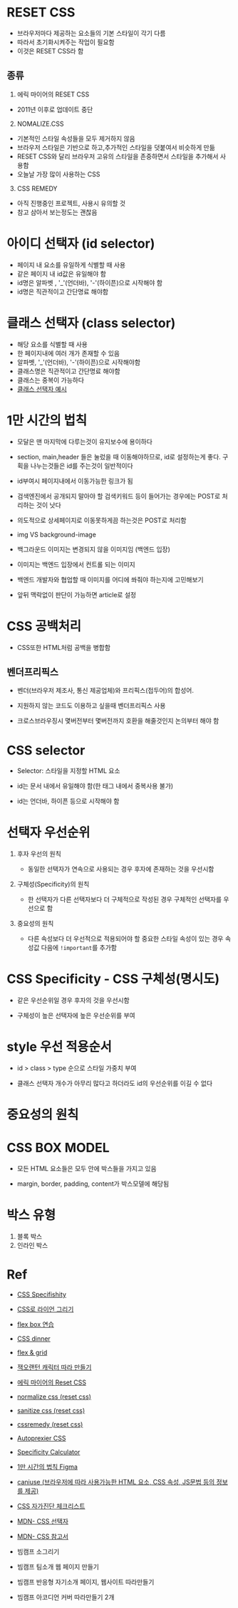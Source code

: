 # RESET CSS

- 브라우저마다 제공하는 요소들의 기본 스타일이 각기 다름
- 따라서 초기화시켜주는 작업이 필요함
- 이것은 RESET CSS라 함

## 종류

1. 에릭 마이어의 RESET CSS

- 2011년 이후로 업데이트 중단

2. NOMALIZE.CSS

- 기본적인 스타일 속성들을 모두 제거하지 않음
- 브라우저 스타일은 기반으로 하고,추가적인 스타일을 덧붙여서 비슷하게 만듦
- RESET CSS와 달리 브라우저 고유의 스타일을 존중하면서 스타일을 추가해서 사용함
- 오늘날 가장 많이 사용하는 CSS

3. CSS REMEDY

- 아직 진행중인 프로젝트, 사용시 유의할 것
- 참고 삼아서 보는정도는 괜찮음

# 아이디 선택자 (id selector)

- 페이지 내 요소를 유일하게 식별할 때 사용
- 같은 페이지 내 id값은 유일해야 함
- id명은 알파벳 , '\_'(언더바), '-'(하이픈)으로 시작해야 함
- id명은 직관적이고 간단명료 해야함

# 클래스 선택자 (class selector)

- 해당 요소를 식별할 때 사용
- 한 페이지내에 여러 개가 존재할 수 있음
- 알파벳, '\_'(언더바), '-'(하이픈)으로 시작해야함
- 클래스명은 직관적이고 간단명료 해야함
- 클래스는 중복이 가능하다
- [클래스 선택자 예시](./class_selector.html)

# 1만 시간의 법칙

- 모달은 맨 마지막에 다루는것이 유지보수에 용이하다

- section, main,header 들은 눌렀을 때 이동해야하므로, id로 설정하는게 좋다. 구획을 나누는것들은 id를 주는것이 일반적이다

- id부여시 페이지내에서 이동가능한 링크가 됨

- 검색엔진에서 공개되지 말아야 할 검색키워드 등이 들어가는 경우에는 POST로 처리하는 것이 낫다

- 의도적으로 상세페이지로 이동못하게끔 하는것은 POST로 처리함

- img VS background-image
- 백그라운드 이미지는 변경되지 않을 이미지임 (백엔드 입장)
- 이미지는 백엔드 입장에서 컨트롤 되는 이미지
- 백엔드 개발자와 협업할 때 이미지를 어디에 쏴줘야 하는지에 고민해보기

- 앞뒤 맥락없이 판단이 가능하면 article로 설정

# CSS 공백처리

- CSS또한 HTML처럼 공백을 병합함

## 벤더프리픽스

- 벤더(브라우저 제조사, 통신 제공업체)와 프리픽스(접두어)의 합성어.

- 지원하지 않는 코드도 이용하고 싶을때 벤더프리픽스 사용

- 크로스브라우징시 몇버전부터 몇버전까지 호환을 해줄것인지 논의부터 해야 함

# CSS selector

- Selector: 스타일을 지정할 HTML 요소

- id는 문서 내에서 유일해야 함(한 태그 내에서 중복사용 불가)

- id는 언더바, 하이픈 등으로 시작해야 함

# 선택자 우선순위

1. 후자 우선의 원칙

   - 동일한 선택자가 연속으로 사용되는 경우 후자에 존재하는 것을 우선시함

2. 구체성(Specificity)의 원칙

   - 한 선택자가 다른 선택자보다 더 구체적으로 작성된 경우 구체적인 선택자를 우선으로 함

3. 중요성의 원칙
   - 다른 속성보다 더 우선적으로 적용되어야 할 중요한 스타일 속성이 있는 경우 속성값 다음에 `!important`를 추가함

# CSS Specificity - CSS 구체성(명시도)

- 같은 우선순위일 경우 후자의 것을 우선시함

- 구체성이 높은 선택자에 높은 우선순위를 부여

# style 우선 적용순서

- id > class > type 순으로 스타일 가중치 부여

- 클래스 선택자 개수가 아무리 많다고 하더라도 id의 우선순위를 이길 수 없다

# 중요성의 원칙

# CSS BOX MODEL

- 모든 HTML 요소들은 모두 안에 박스들을 가지고 있음

- margin, border, padding, content가 박스모델에 해당됨

# 박스 유형

1. 블록 박스
2. 인라인 박스

# Ref

- [CSS Specifishity](https://specifishity.com/)

- [CSS로 라이언 그리기](https://zinee-world.tistory.com/426)

- [flex box 연습](https://flexboxfroggy.com/#ko)

- [CSS dinner](https://flukeout.github.io/#)

- [flex & grid](https://flexngrid.com/)

- [잭오랜턴 캐릭터 따라 만들기](https://www.youtube.com/watch?v=-whGdudSBqU&ab_channel=%EB%B9%94%EC%BA%A0%ED%94%84CSS)

- [에릭 마이어의 Reset CSS](https://meyerweb.com/eric/tools/css/reset/)

- [normalize css (reset css)](https://necolas.github.io/normalize.css/)

- [sanitize css (reset css)](https://csstools.github.io/sanitize.css/)

- [cssremedy (reset css)](https://github.com/jensimmons/cssremedy)

- [Autoprexier CSS](https://autoprefixer.github.io/)

- [Specificity Calculator](https://autoprefixer.github.io/)

- [1만 시간의 법칙 Figma](https://www.figma.com/file/YIoHn24LhFrCBEedo96rx6/1%EB%A7%8C-%EC%8B%9C%EA%B0%84%EC%9D%98-%EB%B2%95%EC%B9%99?node-id=0%3A1)

- [caniuse (브라우저에 따라 사용가능한 HTML 요소, CSS 속성, JS문법 등의 정보를 제공)](https://caniuse.com/)

- [CSS 자가진단 체크리스트](https://velog.io/@teo/css-self-checklist)

- [MDN- CSS 선택자](https://developer.mozilla.org/ko/docs/Web/CSS/CSS_Selectors)

- [MDN- CSS 참고서](https://developer.mozilla.org/ko/docs/Web/CSS/Reference)

- 빔캠프 소그리기
- 빔캠프 팀소개 웹 페이지 만들기
- 빔캠프 반응형 자기소개 페이지, 웹사이트 따라만들기
- 빔캠프 아코디언 커버 따라만들기 2개
